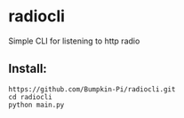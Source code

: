 # radiocli
Simple CLI for listening to http radio

## Install:
```
https://github.com/Bumpkin-Pi/radiocli.git
cd radiocli
python main.py
```
